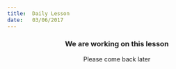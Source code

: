 ```yaml
---
title:  Daily Lesson
date:   03/06/2017
---
```


### <center>We are working on this lesson</center>
<center>Please come back later</center>